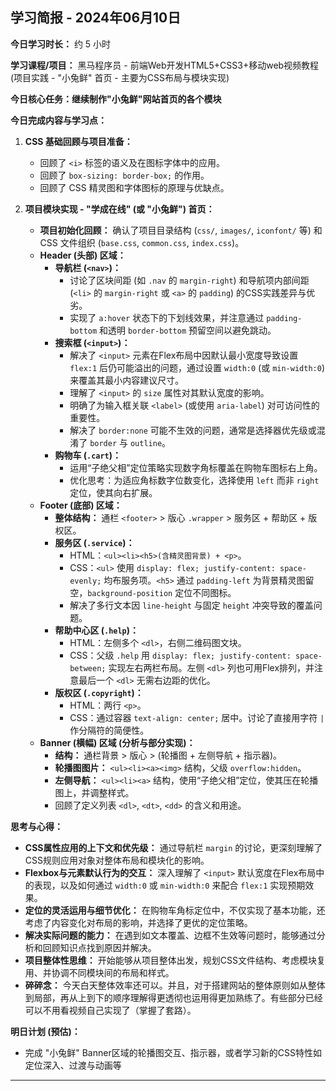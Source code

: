 ## 学习简报 - 2024年06月10日

**今日学习时长：** 约 5 小时

**学习课程/项目：** 黑马程序员 - 前端Web开发HTML5+CSS3+移动web视频教程 (项目实践 - "小兔鲜" 首页 - 主要为CSS布局与模块实现)

**今日核心任务：继续制作"小兔鲜"网站首页的各个模块**

**今日完成内容与学习点：**

1.  **CSS 基础回顾与项目准备：**
    *   回顾了 `<i>` 标签的语义及在图标字体中的应用。
    *   回顾了 `box-sizing: border-box;` 的作用。
    *   回顾了 CSS 精灵图和字体图标的原理与优缺点。

2.  **项目模块实现 - "学成在线" (或 "小兔鲜") 首页：**
    *   **项目初始化回顾：** 确认了项目目录结构 (`css/`, `images/`, `iconfont/` 等) 和 CSS 文件组织 (`base.css`, `common.css`, `index.css`)。
    *   **Header (头部) 区域：**
        *   **导航栏 (`<nav>`)：**
            *   讨论了区块间距 (如 `.nav` 的 `margin-right`) 和导航项内部间距 (`<li>` 的 `margin-right` 或 `<a>` 的 `padding`) 的CSS实践差异与优劣。
            *   实现了 `a:hover` 状态下的下划线效果，并注意通过 `padding-bottom` 和透明 `border-bottom` 预留空间以避免跳动。
        *   **搜索框 (`<input>`)：**
            *   解决了 `<input>` 元素在Flex布局中因默认最小宽度导致设置 `flex:1` 后仍可能溢出的问题，通过设置 `width:0` (或 `min-width:0`) 来覆盖其最小内容建议尺寸。
            *   理解了 `<input>` 的 `size` 属性对其默认宽度的影响。
            *   明确了为输入框关联 `<label>` (或使用 `aria-label`) 对可访问性的重要性。
            *   解决了 `border:none` 可能不生效的问题，通常是选择器优先级或混淆了 `border` 与 `outline`。
        *   **购物车 (`.cart`)：**
            *   运用“子绝父相”定位策略实现数字角标覆盖在购物车图标右上角。
            *   优化思考：为适应角标数字位数变化，选择使用 `left` 而非 `right` 定位，使其向右扩展。
    *   **Footer (底部) 区域：**
        *   **整体结构：** 通栏 `<footer>` > 版心 `.wrapper` > 服务区 + 帮助区 + 版权区。
        *   **服务区 (`.service`)：**
            *   HTML：`<ul><li><h5>(含精灵图背景) + <p>`。
            *   CSS：`<ul>` 使用 `display: flex; justify-content: space-evenly;` 均布服务项。`<h5>` 通过 `padding-left` 为背景精灵图留空，`background-position` 定位不同图标。
            *   解决了多行文本因 `line-height` 与固定 `height` 冲突导致的覆盖问题。
        *   **帮助中心区 (`.help`)：**
            *   HTML：左侧多个 `<dl>`，右侧二维码图文块。
            *   CSS：父级 `.help` 用 `display: flex; justify-content: space-between;` 实现左右两栏布局。左侧 `<dl>` 列也可用Flex排列，并注意最后一个 `<dl>` 无需右边距的优化。
        *   **版权区 (`.copyright`)：**
            *   HTML：两行 `<p>`。
            *   CSS：通过容器 `text-align: center;` 居中。讨论了直接用字符 `|` 作分隔符的简便性。
    *   **Banner (横幅) 区域 (分析与部分实现)：**
        *   **结构：** 通栏背景 > 版心 > (轮播图 + 左侧导航 + 指示器)。
        *   **轮播图图片：** `<ul><li><a><img>` 结构，父级 `overflow:hidden`。
        *   **左侧导航：** `<ul><li><a>` 结构，使用“子绝父相”定位，使其压在轮播图上，并调整样式。
        *   回顾了定义列表 `<dl>`, `<dt>`, `<dd>` 的含义和用途。

**思考与心得：**

*   **CSS属性应用的上下文和优先级：** 通过导航栏 `margin` 的讨论，更深刻理解了CSS规则应用对象对整体布局和模块化的影响。
*   **Flexbox与元素默认行为的交互：** 深入理解了 `<input>` 默认宽度在Flex布局中的表现，以及如何通过 `width:0` 或 `min-width:0` 来配合 `flex:1` 实现预期效果。
*   **定位的灵活运用与细节优化：** 在购物车角标定位中，不仅实现了基本功能，还考虑了内容变化对布局的影响，并选择了更优的定位策略。
*   **解决实际问题的能力：** 在遇到如文本覆盖、边框不生效等问题时，能够通过分析和回顾知识点找到原因并解决。
*   **项目整体性思维：** 开始能够从项目整体出发，规划CSS文件结构、考虑模块复用、并协调不同模块间的布局和样式。
*   **碎碎念：** 今天白天整体效率还可以。并且，对于搭建网站的整体原则如从整体到局部，再从上到下的顺序理解得更透彻也运用得更加熟练了。有些部分已经可以不用看视频自己实现了（掌握了套路）。

**明日计划 (预估)：**

*   完成 "小兔鲜" Banner区域的轮播图交互、指示器，或者学习新的CSS特性如定位深入、过渡与动画等

---
